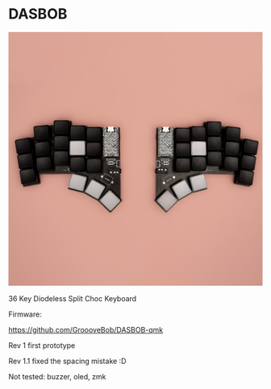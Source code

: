# DASBOB

![alt text](https://github.com/GroooveBob/DASBOB/blob/main/pic/dasbob.png)


36 Key Diodeless Split Choc Keyboard

Firmware:

https://github.com/GroooveBob/DASBOB-qmk



Rev 1 first prototype

Rev 1.1 fixed the spacing mistake :D

Not tested: buzzer, oled, zmk
